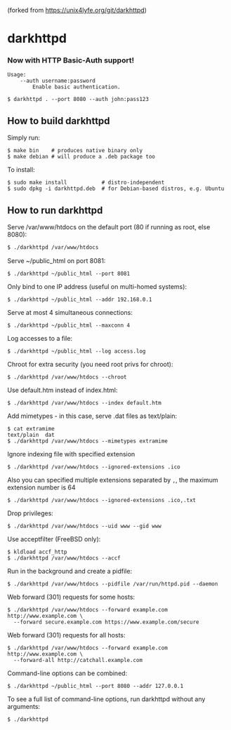 (forked from https://unix4lyfe.org/git/darkhttpd)

# darkhttpd

### Now with HTTP Basic-Auth support!

```
Usage:
    --auth username:password
        Enable basic authentication.
```

```console
$ darkhttpd . --port 8080 --auth john:pass123
```

## How to build darkhttpd

Simply run:
```console
$ make bin    # produces native binary only
$ make debian # will produce a .deb package too
```

To install:
```
$ sudo make install           # distro-independent
$ sudo dpkg -i darkhttpd.deb  # for Debian-based distros, e.g. Ubuntu
```

## How to run darkhttpd

Serve /var/www/htdocs on the default port (80 if running as root, else 8080):
```sh
$ ./darkhttpd /var/www/htdocs
```

Serve ~/public_html on port 8081:
```
$ ./darkhttpd ~/public_html --port 8081
```

Only bind to one IP address (useful on multi-homed systems):
```
$ ./darkhttpd ~/public_html --addr 192.168.0.1
```

Serve at most 4 simultaneous connections:
```
$ ./darkhttpd ~/public_html --maxconn 4
```

Log accesses to a file:
```
$ ./darkhttpd ~/public_html --log access.log
```

Chroot for extra security (you need root privs for chroot):
```
$ ./darkhttpd /var/www/htdocs --chroot
```

Use default.htm instead of index.html:
```
$ ./darkhttpd /var/www/htdocs --index default.htm
```

Add mimetypes - in this case, serve .dat files as text/plain:
```
$ cat extramime
text/plain  dat
$ ./darkhttpd /var/www/htdocs --mimetypes extramime
```

Ignore indexing file with specified extension
```
$ ./darkhttpd /var/www/htdocs --ignored-extensions .ico
```

Also you can specified multiple extensions separated by `,`, the maximum extension number is 64
```
$ ./darkhttpd /var/www/htdocs --ignored-extensions .ico,.txt
```

Drop privileges:
```
$ ./darkhttpd /var/www/htdocs --uid www --gid www
```

Use acceptfilter (FreeBSD only):
```
$ kldload accf_http
$ ./darkhttpd /var/www/htdocs --accf
```

Run in the background and create a pidfile:
```
$ ./darkhttpd /var/www/htdocs --pidfile /var/run/httpd.pid --daemon
```

Web forward (301) requests for some hosts:
```
$ ./darkhttpd /var/www/htdocs --forward example.com http://www.example.com \
  --forward secure.example.com https://www.example.com/secure
```

Web forward (301) requests for all hosts:
```
$ ./darkhttpd /var/www/htdocs --forward example.com http://www.example.com \
  --forward-all http://catchall.example.com
```

Command-line options can be combined:
```
$ ./darkhttpd ~/public_html --port 8080 --addr 127.0.0.1
```

To see a full list of command-line options,
run darkhttpd without any arguments:
```
$ ./darkhttpd
```
